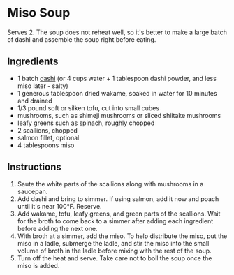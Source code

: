 # Miso Soup

Serves 2. The soup does not reheat well, so it's better to make a large batch of dashi and assemble the soup right before eating.

## Ingredients

- 1 batch [dashi](dashi.md) (or 4 cups water + 1 tablespoon dashi powder, and less miso later - salty)
- 1 generous tablespoon dried wakame, soaked in water for 10 minutes and drained
- 1/3 pound soft or silken tofu, cut into small cubes
- mushrooms, such as shimeji mushrooms or sliced shiitake mushrooms
- leafy greens such as spinach, roughly chopped
- 2 scallions, chopped
- salmon fillet, optional
- 4 tablespoons miso

## Instructions

1. Saute the white parts of the scallions along with mushrooms in a saucepan.
2. Add dashi and bring to simmer. If using salmon, add it now and poach until it's near 100°F. Reserve.
3. Add wakame, tofu, leafy greens, and green parts of the scallions. Wait for the broth to come back to a simmer after adding each ingredient before adding the next one.
4. With broth at a simmer, add the miso. To help distribute the miso, put the miso in a ladle, submerge the ladle, and stir the miso into the small volume of broth in the ladle before mixing with the rest of the soup.
5. Turn off the heat and serve. Take care not to boil the soup once the miso is added.
